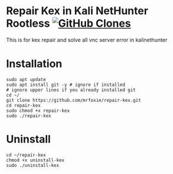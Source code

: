 # Repair Kex in Kali NetHunter Rootless [![GitHub Clones](https://img.shields.io/badge/dynamic/json?color=success&label=Clone&query=count&url=https://github.com/mrfoxie/repair-kex/blob/master/clone.json?raw=True&logo=github)](https://github.com/mrfoxie/repair-kex)
This is for kex repair and solve all vnc server error in kalinethunter
# Installation
```
sudo apt update 
sudo apt install git -y # ignore if installed
# ignore upper lines if you already installed git
cd ~/
git clone https://github.com/mrfoxie/repair-kex.git
cd repair-kex
sudo chmod +x repair-kex
sudo ./repair-kex
```
# Uninstall
```
cd ~/repair-kex
chmod +x uninstall-kex
sudo ./uninstall-kex
```

